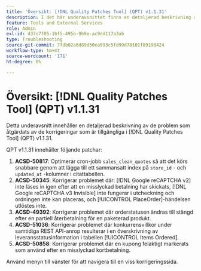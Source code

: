 ```yaml
---
title: 'Översikt: [!DNL Quality Patches Tool] (QPT) v1.1.31'
description: I det här underavsnittet finns en detaljerad beskrivning av de problem som åtgärdats av de korrigeringar som finns i  [!DNL Quality Patches Tool] (QPT) v1.1.31.
feature: Tools and External Services
role: Admin
exl-id: d37c7f05-1bf5-495b-9b9e-ac9dd117a3ab
type: Troubleshooting
source-git-commit: 7fdb02a6d89d50ea593c5fd99d78101f89198424
workflow-type: tm+mt
source-wordcount: '171'
ht-degree: 0%

---
```


# Översikt: [!DNL Quality Patches Tool] (QPT) v1.1.31

Detta underavsnitt innehåller en detaljerad beskrivning av de problem som åtgärdats av de korrigeringar som är tillgängliga i [!DNL Quality Patches Tool] (QPT) v1.1.31.

QPT v1.1.31 innehåller följande patchar:

1. **ACSD-50817**: Optimerar cron-jobb `sales_clean_quotes` så att det körs snabbare genom att lägga till ett sammansatt index på `store_id` - och `updated_at` -kolumner i citattabellen.
1. **ACSD-50345**: Korrigerar problemet där: [!DNL Google reCAPTCHA v2] inte läses in igen efter att en misslyckad betalning har skickats, [!DNL Google reCAPTCHA v3 Invisible] inte fungerar i utcheckning och ordningen inte kan placeras, och [!UICONTROL PlaceOrder]-händelsen utlöstes inte.
1. **ACSD-49392**: Korrigerar problemet där orderstatusen ändras till stängd efter en partiell återbetalning för en paketerad produkt.
1. **ACSD-51036**: Korrigerar problemet där konkurrensvillkor under samtidiga REST API-anrop resulterar i en överskrivning av leveransstatusinformation i tabellen [!UICONTROL Items Ordered].
1. **ACSD-50858**: Korrigerar problemet där en kupong felaktigt markerats som använd efter en misslyckad kortbetalning.

Använd menyn till vänster för att navigera till en viss korrigeringssida.
